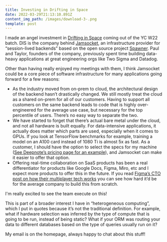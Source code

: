 ```yaml
---
title: Investing in Drifting in Space
date: 2022-03-29T21:13:10.891Z
content_img_path: /images/download-3-.png
template: post
---
```

I made an angel investment in [Drifting in Space](https://driftingin.space/) coming out of the YC W22 batch. DIS is the company behind [Jamsocket](https://jamsocket.com/), an infrastructure provider for “session-lived backends” based on the open source project [Spawner](https://github.com/drifting-in-space/spawner). Paul and Taylor, founders of the company, previously spent time building data-heavy applications at great engineering orgs like Two Sigma and Datadog. 

Other than having really enjoyed my meetings with them, I think Jamsocket could be a core piece of software infrastructure for many applications going forward for a few reasons:

* As the industry moved from on-prem to cloud, the architectural design of the backend hasn’t drastically changed. We still mostly treat the cloud as a shared on-prem for all of our customers. Having to support all customers on the same backend leads to code that is highly over-engineered for the average use case, but necessary for the top percentile of users. There’s no easy way to separate the two.
* We have started to forget that there’s actual bare metal under the cloud, and not all hardware is built equally. For data-intensive applications, it actually does matter which parts are used, especially when it comes to GPUs. If you look at TensorFlow benchmarks for example, training a model on an A100 card instead of 1080 Ti is almost 5x as fast. As a customer, I should have the option to select the specs for my machine ([See Deepnote’s pricing page for an example](https://docs.deepnote.com/resources/pricing#machines-hardware)), and Jamsocket can make it easier to offer that option.
* Offering real-time collaboration on SaaS products has been a real differentiator for products like Google Docs, Figma, Miro, etc and I expect more products to offer this in the future. If you read [Figma’s CTO post on how their multiplayer tech works](https://www.figma.com/blog/how-figmas-multiplayer-technology-works/) you can see how hard it’d be for the average company to build this from scratch. 

I'm really excited to see the team execute on this!

This is part of a broader interest I have in “heterogeneous computing”, which I put in quotes because it’s not the traditional definition. For example, what if hardware selection was inferred by the type of compute that is going to be run, instead of being static? What if your ORM was routing your data to different databases based on the type of queries usually run on it? 

My email is on the homepage, always happy to chat about this stuff!